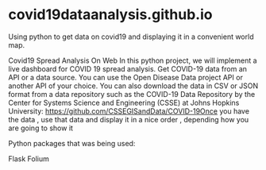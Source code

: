 # covid19dataanalysis.github.io
Using python to get data on covid19 and displaying it in a convenient world map.

Covid19 Spread Analysis On Web
In this python project, we will implement a live dashboard for COVID 19 spread analysis.
Get COVID-19 data from an API or a data source. You can use the Open Disease Data project API or another API of your choice. You can also download the data in CSV or JSON format from a data repository such as the COVID-19 Data Repository by the Center for Systems Science and Engineering (CSSE) at Johns Hopkins University: https://github.com/CSSEGISandData/COVID-19Once you have the data , use that data and display it in a nice order , depending how you are going to show it

Python packages that was being used:

Flask
Folium
